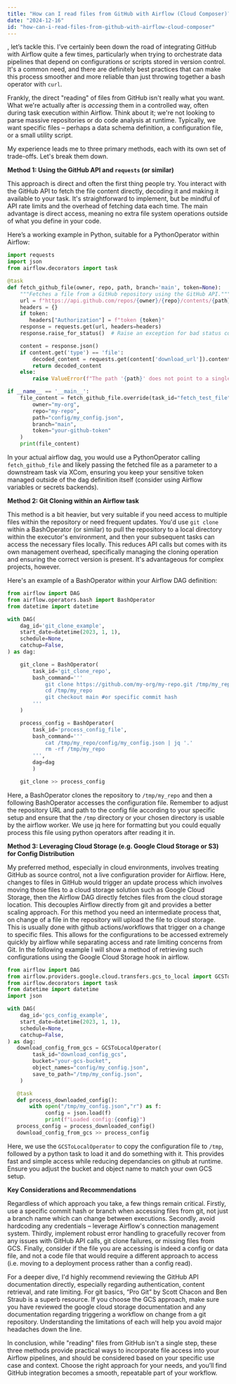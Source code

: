 ```yaml
---
title: "How can I read files from GitHub with Airflow (Cloud Composer)?"
date: "2024-12-16"
id: "how-can-i-read-files-from-github-with-airflow-cloud-composer"
---
```


, let’s tackle this. I’ve certainly been down the road of integrating GitHub with Airflow quite a few times, particularly when trying to orchestrate data pipelines that depend on configurations or scripts stored in version control. It's a common need, and there are definitely best practices that can make this process smoother and more reliable than just throwing together a bash operator with `curl`.

Frankly, the direct "reading" of files from GitHub isn't really what you want. What we're actually after is *accessing* them in a controlled way, often during task execution within Airflow. Think about it; we're not looking to parse massive repositories or do code analysis at runtime. Typically, we want specific files – perhaps a data schema definition, a configuration file, or a small utility script.

My experience leads me to three primary methods, each with its own set of trade-offs. Let's break them down.

**Method 1: Using the GitHub API and `requests` (or similar)**

This approach is direct and often the first thing people try. You interact with the GitHub API to fetch the file content directly, decoding it and making it available to your task. It's straightforward to implement, but be mindful of API rate limits and the overhead of fetching data each time. The main advantage is direct access, meaning no extra file system operations outside of what you define in your code.

Here’s a working example in Python, suitable for a PythonOperator within Airflow:

```python
import requests
import json
from airflow.decorators import task

@task
def fetch_github_file(owner, repo, path, branch='main', token=None):
    """Fetches a file from a GitHub repository using the GitHub API."""
    url = f"https://api.github.com/repos/{owner}/{repo}/contents/{path}?ref={branch}"
    headers = {}
    if token:
       headers["Authorization"] = f"token {token}"
    response = requests.get(url, headers=headers)
    response.raise_for_status()  # Raise an exception for bad status codes

    content = response.json()
    if content.get('type') == 'file':
        decoded_content = requests.get(content['download_url']).content.decode('utf-8')
        return decoded_content
    else:
        raise ValueError(f"The path '{path}' does not point to a single file.")

if __name__ == '__main__':
    file_content = fetch_github_file.override(task_id="fetch_test_file")(
        owner="my-org",
        repo="my-repo",
        path="config/my_config.json",
        branch="main",
        token="your-github-token"
    )
    print(file_content)
```

In your actual airflow dag, you would use a PythonOperator calling `fetch_github_file` and likely passing the fetched file as a parameter to a downstream task via XCom, ensuring you keep your sensitive token managed outside of the dag definition itself (consider using Airflow variables or secrets backends).

**Method 2: Git Cloning within an Airflow task**

This method is a bit heavier, but very suitable if you need access to multiple files within the repository or need frequent updates. You'd use `git clone` within a BashOperator (or similar) to pull the repository to a local directory within the executor's environment, and then your subsequent tasks can access the necessary files locally. This reduces API calls but comes with its own management overhead, specifically managing the cloning operation and ensuring the correct version is present. It's advantageous for complex projects, however.

Here's an example of a BashOperator within your Airflow DAG definition:

```python
from airflow import DAG
from airflow.operators.bash import BashOperator
from datetime import datetime

with DAG(
    dag_id='git_clone_example',
    start_date=datetime(2023, 1, 1),
    schedule=None,
    catchup=False,
) as dag:

    git_clone = BashOperator(
        task_id='git_clone_repo',
        bash_command='''
            git clone https://github.com/my-org/my-repo.git /tmp/my_repo
            cd /tmp/my_repo
            git checkout main #or specific commit hash
        '''
    )

    process_config = BashOperator(
        task_id='process_config_file',
        bash_command='''
            cat /tmp/my_repo/config/my_config.json | jq '.'
            rm -rf /tmp/my_repo
        ''',
        dag=dag
        )

    git_clone >> process_config
```

Here, a BashOperator clones the repository to `/tmp/my_repo` and then a following BashOperator accesses the configuration file. Remember to adjust the repository URL and path to the config file according to your specific setup and ensure that the `/tmp` directory or your chosen directory is usable by the airflow worker. We use jq here for formatting but you could equally process this file using python operators after reading it in.

**Method 3: Leveraging Cloud Storage (e.g. Google Cloud Storage or S3) for Config Distribution**

My preferred method, especially in cloud environments, involves treating GitHub as source control, not a live configuration provider for Airflow. Here, changes to files in GitHub would trigger an update process which involves moving those files to a cloud storage solution such as Google Cloud Storage, then the Airflow DAG directly fetches files from the cloud storage location. This decouples Airflow directly from git and provides a better scaling approach. For this method you need an intermediate process that, on change of a file in the repository will upload the file to cloud storage. This is usually done with github actions/workflows that trigger on a change to specific files. This allows for the configurations to be accessed extremely quickly by airflow while separating access and rate limiting concerns from Git. In the following example I will show a method of retrieving such configurations using the Google Cloud Storage hook in airflow.

```python
from airflow import DAG
from airflow.providers.google.cloud.transfers.gcs_to_local import GCSToLocalOperator
from airflow.decorators import task
from datetime import datetime
import json

with DAG(
    dag_id='gcs_config_example',
    start_date=datetime(2023, 1, 1),
    schedule=None,
    catchup=False,
) as dag:
   download_config_from_gcs = GCSToLocalOperator(
        task_id="download_config_gcs",
        bucket="your-gcs-bucket",
        object_names="config/my_config.json",
        save_to_path="/tmp/my_config.json",
    )

   @task
   def process_downloaded_config():
       with open("/tmp/my_config.json","r") as f:
            config = json.load(f)
            print(f"Loaded config:{config}")
   process_config = process_downloaded_config()
   download_config_from_gcs >> process_config
```

Here, we use the `GCSToLocalOperator` to copy the configuration file to `/tmp`, followed by a python task to load it and do something with it. This provides fast and simple access while reducing dependancies on github at runtime. Ensure you adjust the bucket and object name to match your own GCS setup.

**Key Considerations and Recommendations**

Regardless of which approach you take, a few things remain critical. Firstly, use a specific commit hash or branch when accessing files from git, not just a branch name which can change between executions. Secondly, avoid hardcoding any credentials – leverage Airflow's connection management system. Thirdly, implement robust error handling to gracefully recover from any issues with GitHub API calls, git clone failures, or missing files from GCS. Finally, consider if the file you are accessing is indeed a config or data file, and not a code file that would require a different approach to access (i.e. moving to a deployment process rather than a config read).

For a deeper dive, I'd highly recommend reviewing the GitHub API documentation directly, especially regarding authentication, content retrieval, and rate limiting. For git basics, “Pro Git” by Scott Chacon and Ben Straub is a superb resource. If you choose the GCS approach, make sure you have reviewed the google cloud storage documentation and any documentation regarding triggering a workflow on change from a git repository. Understanding the limitations of each will help you avoid major headaches down the line.

In conclusion, while "reading" files from GitHub isn't a single step, these three methods provide practical ways to incorporate file access into your Airflow pipelines, and should be considered based on your specific use case and context. Choose the right approach for your needs, and you’ll find GitHub integration becomes a smooth, repeatable part of your workflow.
